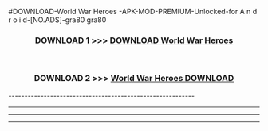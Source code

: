 #DOWNLOAD-World War Heroes -APK-MOD-PREMIUM-Unlocked-for A n d r o i d-[NO.ADS]-gra80 gra80 



<div align="center">

<h3>DOWNLOAD 1 >>> <a href="https://t.co/FKmqrqFo6t??judul=World War Heroes ">DOWNLOAD World War Heroes </a></h3><br>

<h3>DOWNLOAD 2 >>> <a href="https://t.co/FKmqrqFo6t??judul=World War Heroes ">World War Heroes  DOWNLOAD </a></h3>

</div>
----------------------------------------------------------

----------------------------------------------------------

----------------------------------------------------------

----------------------------------------------------------



